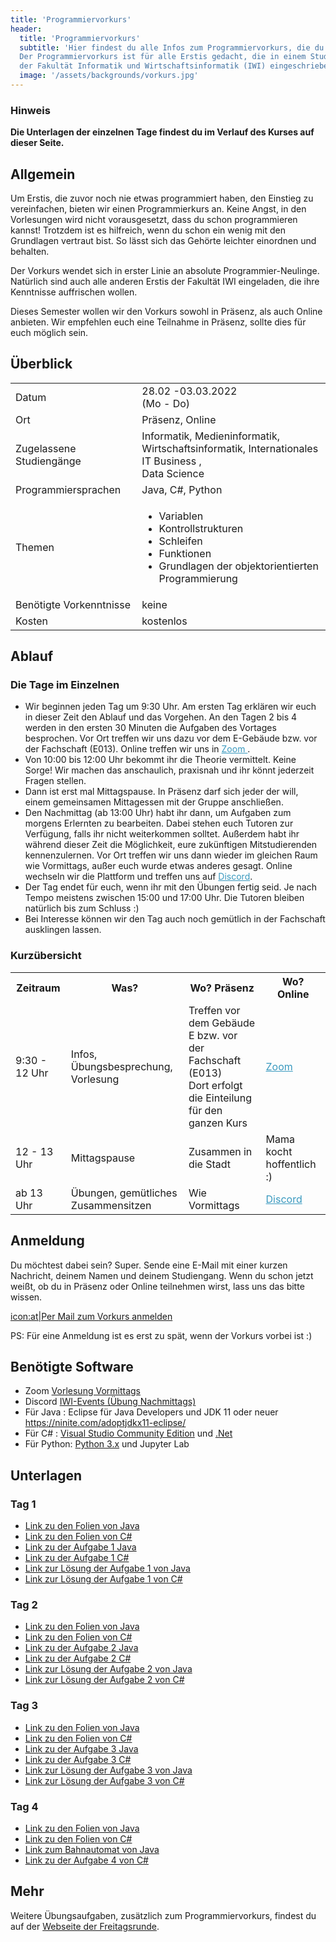 ```yaml
---
title: 'Programmiervorkurs'
header:
  title: 'Programmiervorkurs'
  subtitle: 'Hier findest du alle Infos zum Programmiervorkurs, die du brauchst.
  Der Programmiervorkurs ist für alle Erstis gedacht, die in einem Studiengang
  der Fakultät Informatik und Wirtschaftsinformatik (IWI) eingeschrieben sind.'
  image: '/assets/backgrounds/vorkurs.jpg'
---
```


### Hinweis

**Die Unterlagen der einzelnen Tage findest du im Verlauf des Kurses auf dieser Seite.**

## Allgemein

Um Erstis, die zuvor noch nie etwas programmiert haben, den Einstieg zu vereinfachen, bieten wir einen Programmierkurs an. Keine Angst, in den Vorlesungen wird nicht vorausgesetzt, dass du schon programmieren kannst! Trotzdem ist es hilfreich, wenn du schon ein wenig mit den Grundlagen vertraut bist. So lässt sich das Gehörte leichter einordnen und behalten.

Der Vorkurs wendet sich in erster Linie an absolute Programmier-Neulinge. Natürlich sind auch alle anderen Erstis der Fakultät IWI eingeladen, die ihre Kenntnisse auffrischen wollen.

Dieses Semester wollen wir den Vorkurs <span class="vorkurs_praesenz vorkurs_online">sowohl</span>
<span class="vorkurs_praesenz">in Präsenz</span><span class="vorkurs_praesenz vorkurs_online">, als auch </span>
<span class="vorkurs_online">Online</span> anbieten.
<span class="vorkurs_praesenz vorkurs_online">Wir empfehlen euch eine Teilnahme in Präsenz, sollte dies für euch möglich sein.</span>

## Überblick

<div class="table-responsive">
    <table class="table-vertical">
        <tr>
            <td>Datum</td>
            <td>28.02 -03.03.2022<br />(Mo - Do)</td>
        </tr>
        <tr>
            <td>Ort</td>
            <td><span class="vorkurs_praesenz">Präsenz</span><span class="vorkurs_praesenz vorkurs_online">, </span>
              <span class="vorkurs_online">Online</span></td>
        </tr>
        <tr>
            <td>Zugelassene Studiengänge</td>
            <td>Informatik, Medieninformatik, <br>Wirtschaftsinformatik, Internationales IT Business
              <span class="vorkurs_ws">, <br>Data Science</span></td>
        </tr>
        <tr>
            <td>Programmiersprachen</td>
            <td>Java, C#<span class="vorkurs_ws">, Python</span></td>
        </tr>
        <tr>
            <td>Themen</td>
            <td>
                <ul>
                    <li>Variablen</li>
                    <li>Kontrollstrukturen</li>
                    <li>Schleifen</li>
                    <li>Funktionen</li>
                    <li>Grundlagen der objektorientierten Programmierung</li>
                </ul>
            </td>
        </tr>
        <tr>
            <td>Benötigte Vorkenntnisse</td>
            <td>keine</td>
        </tr>
        <tr>
            <td>Kosten</td>
            <td>kostenlos</td>
        </tr>
    </table>
</div>

## Ablauf

### Die Tage im Einzelnen

<!--
* Von 9:30 bis 12:00 Uhr treffen wir uns im [BBB-Raum]()(Link folgt).
* Am Nachmittag treffen wir uns in [Discord]()(Link folgt).
-->
* Wir beginnen jeden Tag um 9:30 Uhr. Am ersten Tag erklären wir euch in dieser Zeit den Ablauf und das Vorgehen.
An den Tagen 2 bis 4 werden in den ersten 30 Minuten die Aufgaben des Vortages besprochen.
<span class="vorkurs_praesenz">Vor Ort treffen wir uns dazu vor dem E-Gebäude bzw. vor der Fachschaft (E013). </span>
<span class="vorkurs_online">Online treffen wir uns in
<a href="https://h-ka-de.zoom.us/j/99053467102?pwd=eFhtbXRaOHUwME81SmxPeHZlSnZEUT09"
style="color: #3999bf; text-decoration: underline;">Zoom  </a>.</span>
* Von 10:00 bis 12:00 Uhr bekommt ihr die Theorie vermittelt. Keine Sorge!
Wir machen das anschaulich, praxisnah und ihr könnt jederzeit Fragen stellen.
* Dann ist erst mal Mittagspause. <span class="vorkurs_praesenz">In Präsenz darf sich jeder der will, einem
gemeinsamen Mittagessen mit der Gruppe anschließen.</span>
* Den Nachmittag (ab 13:00 Uhr) habt ihr dann, um Aufgaben zum morgens Erlernten zu bearbeiten.
  Dabei stehen euch Tutoren zur Verfügung, falls ihr nicht weiterkommen solltet.
  Außerdem habt ihr während dieser Zeit die Möglichkeit, eure zukünftigen Mitstudierenden kennenzulernen.
  <span class="vorkurs_praesenz">Vor Ort treffen wir uns dann wieder im gleichen Raum wie Vormittags,
  außer euch wurde etwas anderes gesagt.</span>
  <span class="vorkurs_online">Online wechseln wir die Plattform und treffen uns 
  auf <a href="https://discord.gg/NJKM4yFUmg" style="color: #3999bf; text-decoration: underline;">Discord</a>.</span>
* Der Tag endet für euch, wenn ihr mit den Übungen fertig seid. Je nach Tempo meistens zwischen 15:00 und 17:00 Uhr. 
  Die Tutoren bleiben natürlich bis zum Schluss :)
* Bei Interesse können wir den Tag auch noch gemütlich <span class="vorkurs_praesenz">in der Fachschaft </span>ausklingen lassen.

### Kurzübersicht

<div class="table-responsive">
    <table>
        <tr>
            <th>Zeitraum</th>
            <th>Was?</th>
            <th class="vorkurs_praesenz">Wo? Präsenz</th>
            <th class="vorkurs_online">Wo? Online</th>
        </tr>
        <tr>
            <td>9:30 - 12 Uhr</td>
            <td>Infos, Übungsbesprechung, Vorlesung</td>
            <td class="vorkurs_praesenz">Treffen vor dem Gebäude E bzw. vor der Fachschaft (E013)
            <br> Dort erfolgt die Einteilung für den ganzen Kurs</td>
            <td class="vorkurs_online"><a href="https://h-ka-de.zoom.us/j/99053467102?pwd=eFhtbXRaOHUwME81SmxPeHZlSnZEUT09"
            style="color: #3999bf; text-decoration: underline;">Zoom</a></td>
        </tr>
        <tr>
            <td>12 - 13 Uhr</td>
            <td>Mittagspause</td>
            <td class="vorkurs_praesenz">Zusammen in die Stadt</td>
            <td class="vorkurs_online">Mama kocht hoffentlich :)</td>
        </tr>  
        <tr>
            <td>ab 13 Uhr</td>
            <td>Übungen, gemütliches Zusammensitzen</td>
            <td class="vorkurs_praesenz">Wie Vormittags</td>
            <td class="vorkurs_online"><a href="https://discord.gg/NJKM4yFUmg"
            style="color: #3999bf; text-decoration: underline;">Discord</a></td>
        </tr>
    </table>
</div>


## Anmeldung

Du möchtest dabei sein? Super. Sende eine E-Mail mit einer kurzen Nachricht, deinem Namen und deinem Studiengang. <span class="vorkurs_praesenz vorkurs_online">Wenn du schon jetzt weißt, ob du in Präsenz oder Online teilnehmen wirst, lass uns das bitte wissen.</span>

[icon:at|Per Mail zum Vorkurs anmelden](/scripts/email.php?address=vorkurs)

PS: Für eine Anmeldung ist es erst zu spät, wenn der Vorkurs vorbei ist :)

## Benötigte Software
* Zoom [Vorlesung Vormittags](https://h-ka-de.zoom.us/j/99053467102?pwd=eFhtbXRaOHUwME81SmxPeHZlSnZEUT09)
* Discord [IWI-Events (Übung Nachmittags)](https://discord.gg/NJKM4yFUmg)
* Für Java : Eclipse für Java Developers und JDK 11 oder neuer https://ninite.com/adoptjdkx11-eclipse/
* Für C# : [Visual Studio Community Edition](https://code.visualstudio.com/download)
  und [.Net](https://dotnet.microsoft.com/download)
* Für Python: [Python 3.x](https://www.python.org/downloads/) und Jupyter Lab

## Unterlagen
<!--
[Link zu allen Unterlagen](https://drive.google.com/drive/folders/1jatXAqQvVnvqhHfg9rfg-anj4bcZ0oyj?usp=sharing)
-->

### Tag 1

* [Link zu den Folien von Java](https://drive.google.com/file/d/1Qc9ys43Nam31q9GQcqPhy0nqgNNR6V5e/view?usp=sharing)
* [Link zu den Folien von C#](https://drive.google.com/file/d/1e1qA9-OtryB8F6HZtUQUS51bDtpFiurb/view?usp=sharing)
* [Link zu der Aufgabe 1 Java](https://drive.google.com/file/d/1VDOpuAgcddW3C99UOqwo4iCRLdnd1_nf/view?usp=sharing)
* [Link zu der Aufgabe 1 C#](https://drive.google.com/file/d/1HD5nPuTecgXe2kPk6Q_paRPEdSmSxkOP/view?usp=sharing)
* [Link zur Lösung der Aufgabe 1 von Java](https://drive.google.com/file/d/1naN76Y3ZbohnVMc4h3MZDZJV-JoaG2ZL/view?usp=sharing)
* [Link zur Lösung der Aufgabe 1 von C#](https://drive.google.com/file/d/1080rIuD_Vv5Yg2x4NUh5qa2b0BHBem5-/view?usp=sharing)

### Tag 2

* [Link zu den Folien von Java](https://drive.google.com/file/d/1mN9SfudkwQzD2JqN2wOSIEKiEk_lX6by/view?usp=sharing)
* [Link zu den Folien von C#](https://drive.google.com/file/d/1648C5L5uV2cpGi9xaqp1tH6oUb1ycxj2/view?usp=sharing)
* [Link zu der Aufgabe 2 Java](https://drive.google.com/file/d/1UJr-AS2uwa0CfPxUcDchNOKWAru2miJC/view?usp=sharing)
* [Link zu der Aufgabe 2 C#](https://drive.google.com/file/d/1xabMZfimLFz0rNU17mS3DGhoILEGhJAM/view?usp=sharing)
* [Link zur Lösung der Aufgabe 2 von Java](https://drive.google.com/file/d/1T-SdrAtI86oo-nWbVL59pPV1X-skfPtE/view?usp=sharing)
* [Link zur Lösung der Aufgabe 2 von C#](https://drive.google.com/file/d/1lOTrtZ_41NpRS-1iKsbyx9-fofxa8i-n/view?usp=sharing)

### Tag 3

* [Link zu den Folien von Java]( https://drive.google.com/file/d/1xj6QXFubh1X5tHMf4eguMH72TgcAeSsS/view?usp=sharing)
* [Link zu den Folien von C#](https://drive.google.com/file/d/1awsQUXVOXdpSU6U8sDkOi5mcacBI9LIo/view?usp=sharing)
* [Link zu der Aufgabe 3 Java](https://drive.google.com/file/d/1103EO6f624KY42J2lQHXjx3uCaYSNn1v/view?usp=sharing)
* [Link zu der Aufgabe 3 C#](https://drive.google.com/file/d/1OP9_ZYxYcFXpRvnPOeZe7RNPWJ1wHwQP/view?usp=sharing)
* [Link zur Lösung der Aufgabe 3 von Java](https://drive.google.com/file/d/10yoJ4NSHiiTFZqdWqtJljlQrFnRgIVbB/view?usp=sharing)
* [Link zur Lösung der Aufgabe 3 von C#](https://drive.google.com/file/d/1epXc4Gi0lOBshjZEmj5U3RDxMva8zn3M/view?usp=sharing)

### Tag 4

* [Link zu den Folien von Java](https://drive.google.com/file/d/1ZefYhLt2nwhQZepY4TIjnpMvs7ENSM9m/view?usp=sharing)
* [Link zu den Folien von C#](https://drive.google.com/file/d/1AcyLg_Natdy_QVASFjtAagCtf0wqJEG7/view?usp=sharing)
* [Link zum Bahnautomat von Java](https://drive.google.com/file/d/1kjTwkkv7NK3t7GXX2LRZL2BrCFcEz1H6/view?usp=sharing)
* [Link zu der Aufgabe 4 von C#](https://drive.google.com/file/d/1Sbhb5PDkjbuj-u7Kv7GXQM8lKsjeXdMk/view?usp=sharing)
  <!-- * [Link zur Lösung der Aufgabe 4 von Java](https://drive.google.com/file/d/192AV7RWorgJrORoYYt9gVRb0rBeY8pRt/view?usp=sharing) -->
  <!-- * [Link zur Lösung der Aufgabe 4 von C#](https://drive.google.com/file/d/1vLg6mKeXIuUeJb6diSUl49tM_6D7R5gI/view?usp=sharing) -->
  <!-- * [Link zur Umfrage](https://forms.gle/ZN2H8sDFGdkXHE5K8) -->

## Mehr

Weitere Übungsaufgaben, zusätzlich zum Programmiervorkurs, findest du auf der
[Webseite der Freitagsrunde](https://wiki.freitagsrunde.org/Javakurs/%C3%9Cbungsaufgaben).
